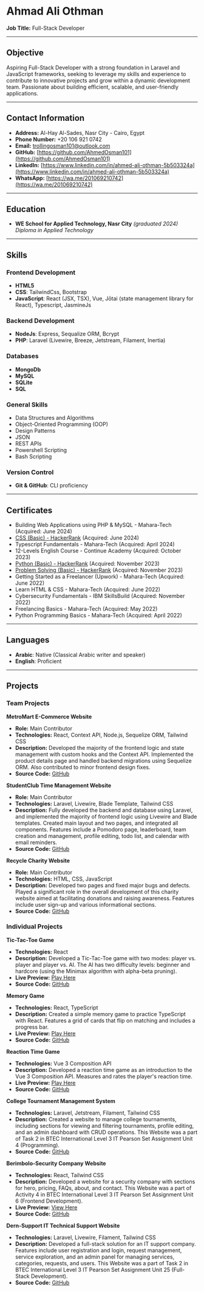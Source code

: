 # Ahmad Ali Othman

**Job Title:** Full-Stack Developer

---

## Objective

Aspiring Full-Stack Developer with a strong foundation in Laravel and JavaScript frameworks, seeking to leverage my skills and experience to contribute to innovative projects and grow within a dynamic development team. Passionate about building efficient, scalable, and user-friendly applications.

---

## Contact Information

- **Address:** Al-Hay Al-Sades, Nasr City - Cairo, Egypt
- **Phone Number:** +20 106 921 0742
- **Email:** [trollingosman101@outlook.com](mailto:trollingosman101@outlook.com)
- **GitHub:** [https://github.com/AhmedOsman101](https://github.com/AhmedOsman101)
- **LinkedIn:** [https://www.linkedin.com/in/ahmed-ali-othman-5b503324a](https://www.linkedin.com/in/ahmed-ali-othman-5b503324a)
- **WhatsApp:** [https://wa.me/201069210742](https://wa.me/201069210742)

---

## Education

- **WE School for Applied Technology, Nasr City**
  *(graduated 2024)*
  *Diploma in Applied Technology*

---

## Skills

### Frontend Development
- **HTML5**
- **CSS**: TailwindCss, Bootstrap
- **JavaScript**: React (JSX, TSX), Vue, Jōtai (state management library for React), Typescript, JasmineJs

### Backend Development
- **NodeJs**: Express, Sequalize ORM, Bcrypt
- **PHP**: Laravel (Livewire, Breeze, Jetstream, Filament, Inertia)

### Databases
- **MongoDb**
- **MySQL**
- **SQLite**
- **SQL**

### General Skills
- Data Structures and Algorithms
- Object-Oriented Programming (OOP)
- Design Patterns
- JSON
- REST APIs
- Powershell Scripting
- Bash Scripting

### Version Control
- **Git & GitHub**: CLI proficiency

---

## Certificates

 
- Building Web Applications using PHP & MySQL - Mahara-Tech (Acquired: June 2024)
- [CSS (Basic) - HackerRank](https://www.hackerrank.com/certificates/f78c00888d0f) (Acquired: June 2024)
- Typescript Fundamentals - Mahara-Tech (Acquired: April 2024)
- 12-Levels English Course - Continue Academy (Acquired: October 2023)
- [Python (Basic) - HackerRank](https://www.hackerrank.com/certificates/d4c867f6386c) (Acquired: November 2023)
- [Problem Solving (Basic) - HackerRank](https://www.hackerrank.com/certificates/c7ab7d3eea2a) (Acquired: November 2023)
- Getting Started as a Freelancer (Upwork) - Mahara-Tech (Acquired: June 2022) 
- Learn HTML & CSS - Mahara-Tech (Acquired: June 2022)
- Cybersecurity Fundamentals - IBM SkillsBuild (Acquired: November 2022)
- Freelancing Basics - Mahara-Tech (Acquired: May 2022)
- Python Programming Basics - Mahara-Tech (Acquired: April 2022)

---

## Languages

- **Arabic**: Native (Classical Arabic writer and speaker)
- **English**: Proficient

---

## Projects

### Team Projects

**MetroMart E-Commerce Website**
- **Role:** Main Contributor
- **Technologies:** React, Context API, Node.js, Sequelize ORM, Tailwind CSS
- **Description:** Developed the majority of the frontend logic and state management with custom hooks and the Context API. Implemented the product details page and handled backend migrations using Sequelize ORM. Also contributed to minor frontend design fixes.
- **Source Code:** [GitHub](https://github.com/YassenMohamedRashad/Metromart)

**StudentClub Time Management Website**
- **Role:** Main Contributor
- **Technologies:** Laravel, Livewire, Blade Template, Tailwind CSS
- **Description:** Fully developed the backend and database using Laravel, and implemented the majority of frontend logic using Livewire and Blade templates. Created main layout and two pages, and integrated all components. Features include a Pomodoro page, leaderboard, team creation and management, profile editing, todo list, and calendar with email reminders.
- **Source Code:** [GitHub](https://github.com/AhmedOsman101/StudentClub)

**Recycle Charity Website**
- **Role:** Main Contributor
- **Technologies:** HTML, CSS, JavaScript
- **Description:** Developed two pages and fixed major bugs and defects. Played a significant role in the overall development of this charity website aimed at facilitating donations and raising awareness. Features include user sign-up and various informational sections.
- **Source Code:** [GitHub](https://github.com/1amir-talaat/Recycle-Website)

### Individual Projects

**Tic-Tac-Toe Game**
- **Technologies:** React
- **Description:** Developed a Tic-Tac-Toe game with two modes: player vs. player and player vs. AI. The AI has two difficulty levels: beginner and hardcore (using the Minimax algorithm with alpha-beta pruning).
- **Live Preview:** [Play Here](https://ahmedosman101.github.io/TicTacToe-React/)
- **Source Code:** [GitHub](https://github.com/AhmedOsman101/TicTacToe-React)

**Memory Game**
- **Technologies:** React, TypeScript
- **Description:** Created a simple memory game to practice TypeScript with React. Features a grid of cards that flip on matching and includes a progress bar.
- **Live Preview:** [Play Here](https://ahmedosman101.github.io/MemoryGameTS/)
- **Source Code:** [GitHub](https://github.com/AhmedOsman101/MemoryGameTS)

**Reaction Time Game**
- **Technologies:** Vue 3 Composition API
- **Description:** Developed a reaction time game as an introduction to the Vue 3 Composition API. Measures and rates the player's reaction time.
- **Live Preview:** [Play Here](https://ahmedosman101.github.io/ReactionTimeGame/)
- **Source Code:** [GitHub](https://github.com/AhmedOsman101/ReactionTimeGame)

**College Tournament Management System**
- **Technologies:** Laravel, Jetstream, Filament, Tailwind CSS
- **Description:** Created a website to manage college tournaments, including sections for viewing and filtering tournaments, profile editing, and an admin dashboard with CRUD operations. This Website was a part of Task 2 in BTEC International Level 3 IT Pearson Set Assignment Unit 4 (Programming). 
- **Source Code:** [GitHub](https://github.com/AhmedOsman101/TaskTwo/)

**Berimbolo-Security Company Website**
- **Technologies:** React, Tailwind CSS
- **Description:** Developed a website for a security company with sections for hero, pricing, FAQs, about, and contact. This Website was a part of Activity 4 in BTEC International Level 3 IT Pearson Set Assignment Unit 6 (Frontend Development).
- **Live Preview:** [View Here](https://ahmedosman101.github.io/Unit_6_Task_Two/)
- **Source Code:** [GitHub](https://github.com/AhmedOsman101/Unit_6_Task_Two/)

**Dern-Support IT Technical Support Website**
- **Technologies:** Laravel, Livewire, Filament, Tailwind CSS
- **Description:** Developed a full-stack solution for an IT support company. Features include user registration and login, request management, service exploration, and an admin panel for managing services, categories, requests, and users. This Website was a part of Task 2 in BTEC International Level 3 IT Pearson Set Assignment Unit 25 (Full-Stack Development).
- **Source Code:** [GitHub](https://github.com/AhmedOsman101/Unit_25_Task_Two)